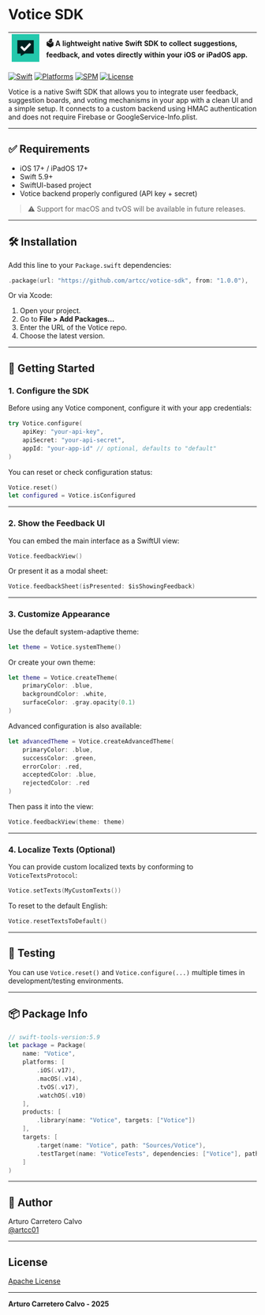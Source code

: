 # Votice SDK

| <img src="assets/light_icon.png" alt="Votice Icon" width="120" /> | 🗳️ A lightweight native Swift SDK to collect suggestions, feedback, and votes directly within your iOS or iPadOS app. |
|:---:|:---|

[![Swift](https://img.shields.io/badge/Swift-5.9-orange.svg)](https://swift.org/)
[![Platforms](https://img.shields.io/badge/Platforms-iOS%2017%2B%20%7C%20iPadOS%2017%2B-lightgrey)](#)
[![SPM](https://img.shields.io/badge/SPM-compatible-brightgreen)](https://swift.org/package-manager/)
[![License](https://img.shields.io/badge/License-Apache%202.0-blue.svg)](LICENSE)

Votice is a native Swift SDK that allows you to integrate user feedback, suggestion boards, and voting mechanisms in your app with a clean UI and a simple setup. It connects to a custom backend using HMAC authentication and does not require Firebase or GoogleService-Info.plist.

---

## ✅ Requirements

- iOS 17+ / iPadOS 17+
- Swift 5.9+
- SwiftUI-based project
- Votice backend properly configured (API key + secret)

> ⚠️ Support for macOS and tvOS will be available in future releases.

---

## 🛠 Installation

Add this line to your `Package.swift` dependencies:

```swift
.package(url: "https://github.com/artcc/votice-sdk", from: "1.0.0"),
```

Or via Xcode:

1. Open your project.
2. Go to **File > Add Packages...**
3. Enter the URL of the Votice repo.
4. Choose the latest version.

---

## 🚀 Getting Started

### 1. Configure the SDK

Before using any Votice component, configure it with your app credentials:

```swift
try Votice.configure(
    apiKey: "your-api-key",
    apiSecret: "your-api-secret",
    appId: "your-app-id" // optional, defaults to "default"
)
```

You can reset or check configuration status:

```swift
Votice.reset()
let configured = Votice.isConfigured
```

---

### 2. Show the Feedback UI

You can embed the main interface as a SwiftUI view:

```swift
Votice.feedbackView()
```

Or present it as a modal sheet:

```swift
Votice.feedbackSheet(isPresented: $isShowingFeedback)
```

---

### 3. Customize Appearance

Use the default system-adaptive theme:

```swift
let theme = Votice.systemTheme()
```

Or create your own theme:

```swift
let theme = Votice.createTheme(
    primaryColor: .blue,
    backgroundColor: .white,
    surfaceColor: .gray.opacity(0.1)
)
```

Advanced configuration is also available:

```swift
let advancedTheme = Votice.createAdvancedTheme(
    primaryColor: .blue,
    successColor: .green,
    errorColor: .red,
    acceptedColor: .blue,
    rejectedColor: .red
)
```

Then pass it into the view:

```swift
Votice.feedbackView(theme: theme)
```

---

### 4. Localize Texts (Optional)

You can provide custom localized texts by conforming to `VoticeTextsProtocol`:

```swift
Votice.setTexts(MyCustomTexts())
```

To reset to the default English:

```swift
Votice.resetTextsToDefault()
```

---

## 🧪 Testing

You can use `Votice.reset()` and `Votice.configure(...)` multiple times in development/testing environments.

---

## 📦 Package Info

```swift
// swift-tools-version:5.9
let package = Package(
    name: "Votice",
    platforms: [
        .iOS(.v17),
        .macOS(.v14),
        .tvOS(.v17),
        .watchOS(.v10)
    ],
    products: [
        .library(name: "Votice", targets: ["Votice"])
    ],
    targets: [
        .target(name: "Votice", path: "Sources/Votice"),
        .testTarget(name: "VoticeTests", dependencies: ["Votice"], path: "Tests/VoticeTests")
    ]
)
```

---

## 👤 Author

Arturo Carretero Calvo  
[@artcc01](https://github.com/artcc)

---

## License

[Apache License](LICENSE)

---

**Arturo Carretero Calvo - 2025**
